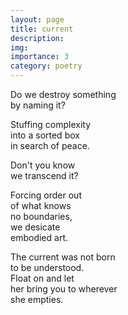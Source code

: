 ```yaml
---
layout: page
title: current
description: 
img:
importance: 3
category: poetry
---
```


Do we destroy something <br/>
by naming it?

Stuffing complexity <br/>
into a sorted box <br/>
in search of peace.

Don't you know <br/>
we transcend it?

Forcing order out <br/>
of what knows <br/>
no boundaries, <br/>
we desicate <br/>
embodied art.

The current was not born <br/>
to be understood. <br/>
Float on and let <br/>
her bring you to wherever <br/>
she empties.